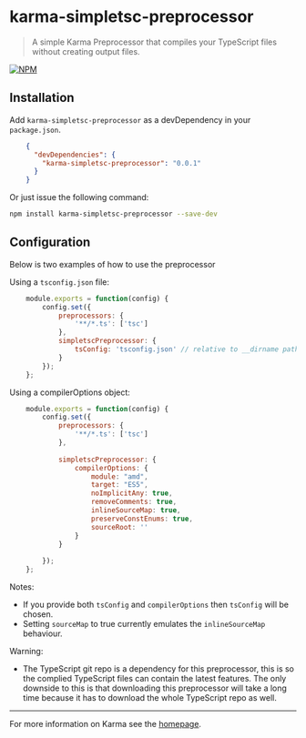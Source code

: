 # karma-simpletsc-preprocessor

> A simple Karma Preprocessor that compiles your TypeScript files without creating output files.

[![NPM][npm]](https://nodei.co/npm/karma-tsc-preprocessor/)

## Installation

Add `karma-simpletsc-preprocessor` as a devDependency in your `package.json`.
```json
    {
      "devDependencies": {
        "karma-simpletsc-preprocessor": "0.0.1"
      }
    }
```

Or just issue the following command:
```bash
npm install karma-simpletsc-preprocessor --save-dev
```

## Configuration
Below is two examples of how to use the preprocessor

Using a `tsconfig.json` file:
```js
    module.exports = function(config) {
        config.set({
            preprocessors: {
                '**/*.ts': ['tsc']
            },
            simpletscPreprocessor: {
                tsConfig: 'tsconfig.json' // relative to __dirname path
            }
        });
    };
```


Using a compilerOptions object:
```js
    module.exports = function(config) {
    	config.set({
    		preprocessors: {
    			'**/*.ts': ['tsc']
    		},
    
    		simpletscPreprocessor: {
    			compilerOptions: {
    				module: "amd",
    				target: "ES5",
    				noImplicitAny: true,
    				removeComments: true,
    				inlineSourceMap: true,
    				preserveConstEnums: true,
    				sourceRoot: ''
    			}
    		}
    
    	});
    };
```

Notes:
- If you provide both `tsConfig` and `compilerOptions` then `tsConfig` will be chosen.
- Setting `sourceMap` to true currently emulates the `inlineSourceMap` behaviour.

Warning:
- The TypeScript git repo is a dependency for this preprocessor, this is so the complied TypeScript files can contain
  the latest features. The only downside to this is that downloading this preprocessor will take a long time because
  it has to download the whole TypeScript repo as well.

----

For more information on Karma see the [homepage].

[homepage]: http://karma-runner.github.com
[npm]: https://nodei.co/npm/karma-simpletsc-preprocessor.png